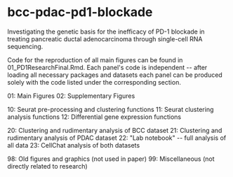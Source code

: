 # bcc-pdac-pd1-blockade
Investigating the genetic basis for the inefficacy of PD-1 blockade in treating pancreatic ductal adenocarcinoma through single-cell RNA sequencing.

Code for the reproduction of all main figures can be found in 01_PD1ResearchFinal.Rmd. Each panel's code is independent -- after loading all necessary packages and datasets each panel can be produced solely with the code listed under the corresponding section. 


01: Main Figures 
02: Supplementary Figures

10: Seurat pre-processing and clustering functions
11: Seurat clustering analysis functions
12: Differential gene expression functions

20: Clustering and rudimentary analysis of BCC dataset
21: Clustering and rudimentary analysis of PDAC dataset
22: "Lab notebook" -- full analysis of all data
23: CellChat analysis of both datasets

98: Old figures and graphics (not used in paper)
99: Miscellaneous (not directly related to research)
